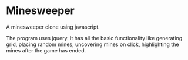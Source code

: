 Minesweeper
===========

A minesweeper clone using javascript.

The program uses jquery.
It has all the basic functionality like generating grid, placing random mines, uncovering mines on click, highlighting the mines after the game has ended.
